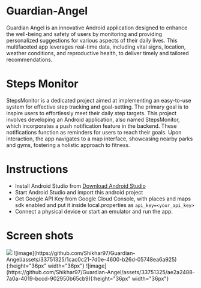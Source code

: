 # Guardian-Angel

Guardian Angel is an innovative Android application designed to enhance the well-being and safety of users by monitoring and providing personalized suggestions for various aspects of their daily lives. This multifaceted app leverages real-time data, including vital signs, location, weather conditions, and reproductive health, to deliver timely and tailored recommendations.

# Steps Monitor

StepsMonitor is a dedicated project aimed at implementing an easy-to-use system for effective step tracking and goal-setting. The primary goal is to inspire users to effortlessly meet their daily step targets. This project involves developing an Android application, also named StepsMonitor, which incorporates a push notification feature in the backend. These notifications function as reminders for users to reach their goals. Upon interaction, the app navigates to a map interface, showcasing nearby parks and gyms, fostering a holistic approach to fitness.

# Instructions

- Install Android Studio from [Download Android Studio](https://developer.android.com/studio#get-android-studio)
- Start Android Studio and import this android project
- Get Google API Key from Google Cloud Console, with places and maps sdk enabled and put it inside local.properties as `api_key=<your_api_key>`
- Connect a physical device or start an emulator and run the app.

# Screen shots

<img src="https://github.com/Shikhar97/Guardian-Angel/assets/33751325/1cac0c21-7d0e-4600-b26d-05748ea6a925" style="width=20px">
![image](https://github.com/Shikhar97/Guardian-Angel/assets/33751325/1cac0c21-7d0e-4600-b26d-05748ea6a925){:height="36px" width="36px"} ![image](https://github.com/Shikhar97/Guardian-Angel/assets/33751325/ae2a2488-7a0a-4019-bccd-902950b65cb9){:height="36px" width="36px"}


